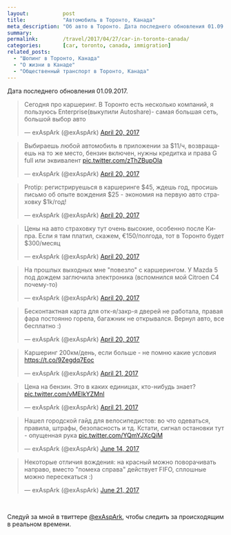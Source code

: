 ```yaml
---
layout:           post
title:            "Автомобиль в Торонто, Канада"
meta_description: "Об авто в Торонто. Дата последнего обновления 01.09.2017. Следуй за мной в твиттере @exAspArk, чтобы следить за происходящим в реальном времени :)"
summary:
permalink:        /travel/2017/04/27/car-in-toronto-canada/
categories:       [car, toronto, canada, immigration]
related_posts:
  - "Шопинг в Торонто, Канада"
  - "О жизни в Канаде"
  - "Общественный транспорт в Торонто, Канада"
---
```


Дата последнего обновления 01.09.2017.

<script src="//platform.twitter.com/widgets.js" charset="utf-8"></script>

<blockquote class="twitter-tweet" data-lang="en" data-link-color="#0076df" data-align="center"><p lang="ru" dir="ltr">Сегодня про каршеринг. В Торонто есть несколько компаний, я пользуюсь Enterprise(выкупили Autoshare)- самая большая сеть, большой выбор авто</p>&mdash; exAspArk (@exAspArk) <a href="https://twitter.com/exAspArk/status/854939659171975170">April 20, 2017</a></blockquote>
<blockquote class="twitter-tweet" data-lang="en" data-link-color="#0076df" data-align="center"><p lang="ru" dir="ltr">Выбираешь любой автомобиль в приложении за $11/ч, возвращаешь на то же место, бензин включен, нужны кредитка и права G full или эквивалент <a href="https://t.co/zThZBupOIa">pic.twitter.com/zThZBupOIa</a></p>&mdash; exAspArk (@exAspArk) <a href="https://twitter.com/exAspArk/status/854939912625426433">April 20, 2017</a></blockquote>
<blockquote class="twitter-tweet" data-lang="en" data-link-color="#0076df" data-align="center"><p lang="ru" dir="ltr">Protip: регистрируешься в каршеринге $45, ждешь год, просишь письмо об опыте вождения $25 - экономия на первую авто страховку $1k/год!</p>&mdash; exAspArk (@exAspArk) <a href="https://twitter.com/exAspArk/status/854996058706989056">April 20, 2017</a></blockquote>
<blockquote class="twitter-tweet" data-lang="en" data-link-color="#0076df" data-align="center"><p lang="ru" dir="ltr">Цены на авто страховку тут очень высокие, особенно после Кипра. Если я там платил, скажем, €150/полгода, тот в Торонто будет $300/месяц</p>&mdash; exAspArk (@exAspArk) <a href="https://twitter.com/exAspArk/status/854996364585037824">April 20, 2017</a></blockquote>
<blockquote class="twitter-tweet" data-lang="en" data-link-color="#0076df" data-align="center"><p lang="ru" dir="ltr">На прошлых выходных мне &quot;повезло&quot; с каршерингом. У Mazda 5 под дождем заглючила электроника (вспомнился мой Citroen C4 почему-то)</p>&mdash; exAspArk (@exAspArk) <a href="https://twitter.com/exAspArk/status/855112347412725760">April 20, 2017</a></blockquote>
<blockquote class="twitter-tweet" data-lang="en" data-link-color="#0076df" data-align="center"><p lang="ru" dir="ltr">Бесконтактная карта для отк-я/закр-я дверей не работала, правая фара постоянно горела, багажник не открывался. Вернул авто, все бесплатно :)</p>&mdash; exAspArk (@exAspArk) <a href="https://twitter.com/exAspArk/status/855112545828560896">April 20, 2017</a></blockquote>
<blockquote class="twitter-tweet" data-lang="en" data-link-color="#0076df" data-align="center"><p lang="ru" dir="ltr">Каршеринг 200км/день, если больше - не помню какие условия <a href="https://t.co/9Zegdq7Eoc">https://t.co/9Zegdq7Eoc</a></p>&mdash; exAspArk (@exAspArk) <a href="https://twitter.com/exAspArk/status/855427776702238720">April 21, 2017</a></blockquote>
<blockquote class="twitter-tweet" data-lang="en" data-link-color="#0076df" data-align="center" data-conversation="none"><p lang="ru" dir="ltr">Цена на бензин. Это в каких единицах, кто-нибудь знает? <a href="https://t.co/vMElkYZMnl">pic.twitter.com/vMElkYZMnl</a></p>&mdash; exAspArk (@exAspArk) <a href="https://twitter.com/exAspArk/status/855428953556873216">April 21, 2017</a></blockquote>
<blockquote class="twitter-tweet" data-lang="en" data-link-color="#0076df" data-align="center"><p lang="ru" dir="ltr">Нашел городской гайд для велосипедистов: во что одеваться, правила, штрафы, безопасность и тд. Кстати, сигнал остановки тут - опущенная рука <a href="https://t.co/YQmYJXcQiM">pic.twitter.com/YQmYJXcQiM</a></p>&mdash; exAspArk (@exAspArk) <a href="https://twitter.com/exAspArk/status/874870992903995392">June 14, 2017</a></blockquote>
<blockquote class="twitter-tweet" data-lang="en" data-link-color="#0076df" data-align="center"><p lang="ru" dir="ltr">Некоторые отличия вождения: на красный можно поворачивать направо, вместо &quot;помеха справа&quot; действует FIFO, сплошные можно пересекаться :)</p>&mdash; exAspArk (@exAspArk) <a href="https://twitter.com/exAspArk/status/877407585305022464">June 21, 2017</a></blockquote>

<br />

Следуй за мной в твиттере [@exAspArk](https://twitter.com/exaspark), чтобы следить за происходящим в реальном времени.

